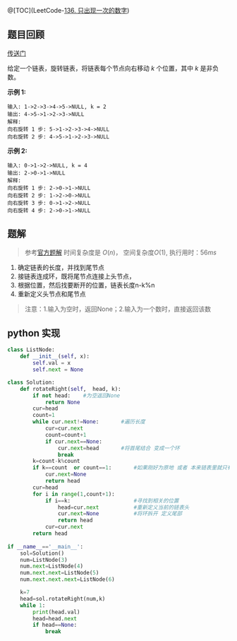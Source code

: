 @[TOC](LeetCode-[136. 只出现一次的数字](https://leetcode-cn.com/problems/single-number/))

## 题目回顾

[传送门](https://leetcode-cn.com/problems/rotate-list/)

给定一个链表，旋转链表，将链表每个节点向右移动 *k* 个位置，其中 *k* 是非负数。

**示例 1:**

```
输入: 1->2->3->4->5->NULL, k = 2
输出: 4->5->1->2->3->NULL
解释:
向右旋转 1 步: 5->1->2->3->4->NULL
向右旋转 2 步: 4->5->1->2->3->NULL
```

**示例 2:**

```
输入: 0->1->2->NULL, k = 4
输出: 2->0->1->NULL
解释:
向右旋转 1 步: 2->0->1->NULL
向右旋转 2 步: 1->2->0->NULL
向右旋转 3 步: 0->1->2->NULL
向右旋转 4 步: 2->0->1->NULL
```



## 题解

> 参考[官方题解](https://leetcode-cn.com/problems/rotate-list/solution/xuan-zhuan-lian-biao-by-leetcode/)
> 时间复杂度是 $O(n)$， 
> 空间复杂度$O(1)$,
> 执行用时：$56 ms$ 

1. 确定链表的长度，并找到尾节点
2. 接链表连成环，既将尾节点连接上头节点，
3. 根据位置，然后找要断开的位置，链表长度n-k%n
4. 重新定义头节点和尾节点

> 注意：1.输入为空时，返回None；2.输入为一个数时，直接返回该数

## python 实现

```python
class ListNode:
    def __init__(self, x):
        self.val = x
        self.next = None 

class Solution:
    def rotateRight(self,  head, k):
        if not head:    #为空返回None
            return None
        cur=head
        count=1
        while cur.next!=None:       #遍历长度
            cur=cur.next
            count=count+1
            if cur.next==None:
                cur.next=head       #将首尾结合 变成一个环
                break
        k=count-k%count
        if k==count  or count==1:       #如果刚好为原地 或者 本来链表里就只有一个数
            cur.next=None
            return head
        cur=head            
        for i in range(1,count+1):
            if i==k:                    #寻找到相关的位置
                head=cur.next           #重新定义当前的链表头
                cur.next=None           #将环拆开 定义尾部  
                return head                                 
            cur=cur.next
        return head
             
if __name__=='__main__':
    sol=Solution()  
    num=ListNode(3)
    num.next=ListNode(4)
    num.next.next=ListNode(5)
    num.next.next.next=ListNode(6)

    k=7
    head=sol.rotateRight(num,k)
    while 1:
        print(head.val)
        head=head.next
        if head==None:
            break
```

